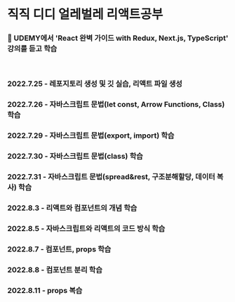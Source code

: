 # 직직 디디 얼레벌레 리액트공부
### 🧃 UDEMY에서 'React 완벽 가이드 with Redux, Next.js, TypeScript' 강의를 듣고 학습

<br>

### 2022.7.25 - 레포지토리 생성 및 깃 실습, 리액트 파일 생성
### 2022.7.26 - 자바스크립트 문법(let const, Arrow Functions, Class) 학습
### 2022.7.29 - 자바스크립트 문법(export, import) 학습
### 2022.7.30 - 자바스크립트 문법(class) 학습
### 2022.7.31 - 자바스크립트 문법(spread&rest, 구조분해할당, 데이터 복사) 학습
### 2022.8.3 - 리액트와 컴포넌트의 개념 학습
### 2022.8.5 - 자바스크립트와 리액트의 코드 방식 학습
### 2022.8.7 - 컴포넌트, props 학습
### 2022.8.8 - 컴포넌트 분리 학습
### 2022.8.11 - props 복습

